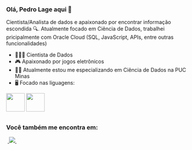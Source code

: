 ### Olá, Pedro Lage aqui 👋

Cientista/Analista de dados e apaixonado por encontrar informação escondida 🔍. Atualmente focado em Ciência de Dados, trabalhei pricipalmente com Oracle Cloud (SQL, JavaScript, APIs, entre outras funcionalidades) 

 - 👨🏻‍💻 Cientista de Dados
 - 🎮 Apaixonado por jogos eletrônicos
 - 👨‍🎓 Atualmente estou me especializando em Ciência de Dados na PUC Minas
 - 🖥️ Focado nas liguagens:

<div display=""inline">
  <img width="50" heigth="50" src="https://cdn.jsdelivr.net/gh/devicons/devicon/icons/python/python-original.svg" />
  <img width="50" heigth="50" src="https://cdn.jsdelivr.net/gh/devicons/devicon/icons/mysql/mysql-original.svg" />
</div>

##

### Você também me encontra em:
&nbsp;<a href="https://br.linkedin.com/in/pedroaraujo08">
  <img src="https://img.shields.io/badge/linkedin-%230077B5.svg?style=for-the-badge&logo=linkedin&logoColor=white">
</a>&nbsp;
 
